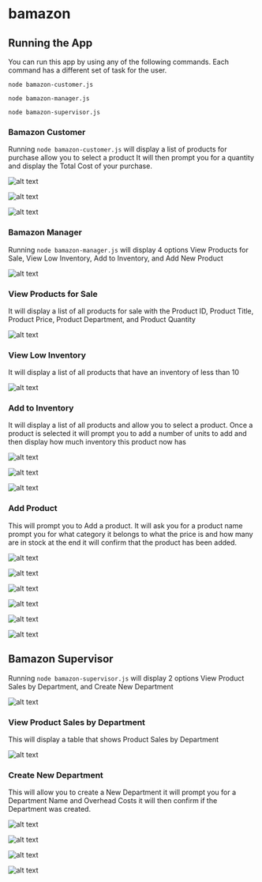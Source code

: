 # bamazon

## Running the App

You can run this app by using any of the following commands. Each command has a different set of task for the user.

```
node bamazon-customer.js
```

```
node bamazon-manager.js
```

```
node bamazon-supervisor.js
```

### Bamazon Customer

Running `node bamazon-customer.js` will display a list of products for purchase allow you to select a product It will then prompt you for a quantity and display the Total Cost of your purchase.

![alt text](screenshots/customer/customer-screenshot-1.jpg "Screenshot Products for Purchase")

![alt text](screenshots/customer/customer-screenshot-2.jpg "Screenshot Quantity")

![alt text](screenshots/customer/customer-screenshot-3.jpg "Screenshot Total Cost of Purchase")

### Bamazon Manager

Running `node bamazon-manager.js` will display 4 options View Products for Sale, View Low Inventory, Add to Inventory, and Add New Product

![alt text](screenshots/manager/manager-screenshot-task.jpg "Screenshot Manager Task")

### View Products for Sale

It will display a list of all products for sale with the Product ID, Product Title, Product Price, Product Department, and Product Quantity

![alt text](screenshots/manager/for-sale/manager-screenshot-1.jpg "Screenshot Products for Sale")

### View Low Inventory

It will display a list of all products that have an inventory of less than 10

![alt text](screenshots/manager/low-inventory/manager-screenshot-1.jpg "Screenshot Products Low Inventory")

### Add to Inventory

It will display a list of all products and allow you to select a product. Once a product is selected it will prompt you to add a number of units to add and then display how much inventory this product now has

![alt text](screenshots/manager/add-inventory/manager-screenshot-1.jpg "Screenshot Select Product")

![alt text](screenshots/manager/add-inventory/manager-screenshot-2.jpg "Screenshot Units to add")

![alt text](screenshots/manager/add-inventory/manager-screenshot-3.jpg "Screenshot Total Inventory")

### Add Product

This will prompt you to Add a product. It will ask you for a product name prompt you for what category it belongs to what the price is and how many are in stock at the end it will confirm that the product has been added.

![alt text](screenshots/manager/add-product/manager-screenshot-1.jpg "Screenshot Product Name")

![alt text](screenshots/manager/add-product/manager-screenshot-2.jpg "Screenshot Product Name")

![alt text](screenshots/manager/add-product/manager-screenshot-3.jpg "Screenshot Product Category")

![alt text](screenshots/manager/add-product/manager-screenshot-4.jpg "Screenshot Product Price")

![alt text](screenshots/manager/add-product/manager-screenshot-5.jpg "Screenshot Product Stock")

![alt text](screenshots/manager/add-product/manager-screenshot-6.jpg "Screenshot Product Added")

## Bamazon Supervisor

Running `node bamazon-supervisor.js` will display 2 options View Product Sales by Department, and Create New Department

![alt text](screenshots/supervisor/supervisor-screenshot-task.jpg "Screenshot Supervisor Task")

### View Product Sales by Department

This will display a table that shows Product Sales by Department

![alt text](screenshots/supervisor/sales-department/supervisor-screenshot-1.jpg "Screenshot Sales by Department")


### Create New Department

This will allow you to create a New Department it will prompt you for a Department Name and Overhead Costs it will then confirm if the Department was created.

![alt text](screenshots/supervisor/create-department/supervisor-screenshot-1.jpg "Screenshot Sales by Department")

![alt text](screenshots/supervisor/create-department/supervisor-screenshot-2.jpg "Screenshot Sales by Department")

![alt text](screenshots/supervisor/create-department/supervisor-screenshot-3.jpg "Screenshot Sales by Department")

![alt text](screenshots/supervisor/create-department/supervisor-screenshot-4.jpg "Screenshot Sales by Department")